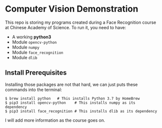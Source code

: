 Computer Vision Demonstration
=============================

This repo is storing my programs created during a Face Recognition course at
Chinese Academy of Science. To run it, you need to have:

* A working **python3**
* Module `opencv-python`
* Module `numpy`
* Module `face_recognition`
* Module `dlib`

## Install Prerequisites

Installing those packages are not that hard, we can just puts these commands
into the terminal:
```
$ brew install python	# This installs Python 3.7 by HomeBrew
$ pip3 install opencv-python	# This installs numpy as its dependency
$ pip3 install face_recognition	# This installs dlib as its dependency
```

I will add more information as the course goes on.
